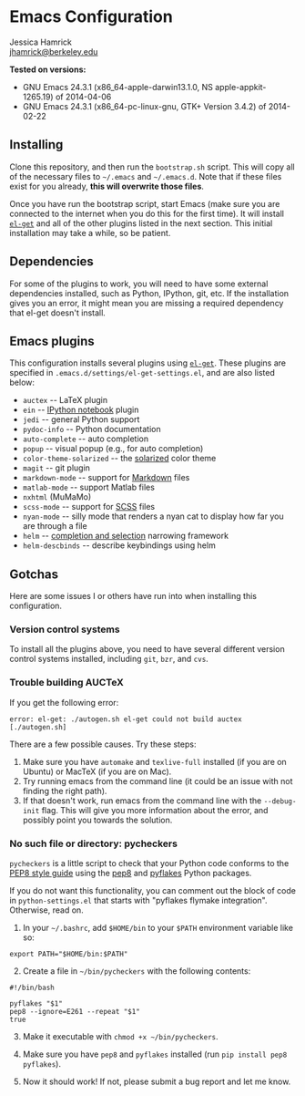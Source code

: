 # Emacs Configuration

Jessica Hamrick  
jhamrick@berkeley.edu

**Tested on versions:**
* GNU Emacs 24.3.1 (x86_64-apple-darwin13.1.0, NS apple-appkit-1265.19) of 2014-04-06
* GNU Emacs 24.3.1 (x86_64-pc-linux-gnu, GTK+ Version 3.4.2) of 2014-02-22

## Installing

Clone this repository, and then run the `bootstrap.sh` script. This
will copy all of the necessary files to `~/.emacs` and
`~/.emacs.d`. Note that if these files exist for you already, **this
will overwrite those files**.

Once you have run the bootstrap script, start Emacs (make sure you are
connected to the internet when you do this for the first time). It
will install [`el-get`](https://github.com/dimitri/el-get) and all of
the other plugins listed in the next section. This initial
installation may take a while, so be patient.

## Dependencies

For some of the plugins to work, you will need to have some external
dependencies installed, such as Python, IPython, git, etc. If the
installation gives you an error, it might mean you are missing a
required dependency that el-get doesn't install.

## Emacs plugins

This configuration installs several plugins using
[`el-get`](https://github.com/dimitri/el-get). These plugins are
specified in `.emacs.d/settings/el-get-settings.el`, and are also
listed below:

* `auctex` -- LaTeX plugin
* `ein` -- [IPython notebook](http://ipython.org/notebook) plugin
* `jedi` -- general Python support
* `pydoc-info` -- Python documentation
* `auto-complete` -- auto completion
* `popup` -- visual popup (e.g., for auto completion)
* `color-theme-solarized` -- the [solarized](http://ethanschoonover.com/solarized) color theme
* `magit` -- git plugin
* `markdown-mode` -- support for [Markdown](http://daringfireball.net/projects/markdown/) files
* `matlab-mode` -- support Matlab files
* `nxhtml` (MuMaMo)
* `scss-mode` -- support for [SCSS](http://sass-lang.com/) files
* `nyan-mode` -- silly mode that renders a nyan cat to display how far
  you are through a file
* `helm` -- [completion and selection](https://github.com/emacs-helm/helm) narrowing framework
* `helm-descbinds` -- describe keybindings using helm

## Gotchas

Here are some issues I or others have run into when installing this configuration.

### Version control systems

To install all the plugins above, you need to have several different version control systems installed, including `git`, `bzr`, and `cvs`.

### Trouble building AUCTeX

If you get the following error:

`error: el-get: ./autogen.sh el-get could not build auctex [./autogen.sh]`

There are a few possible causes. Try these steps:

1. Make sure you have `automake` and `texlive-full` installed (if you are on Ubuntu) or MacTeX (if you are on Mac).
2. Try running emacs from the command line (it could be an issue with not finding the right path).
3. If that doesn't work, run emacs from the command line with the `--debug-init` flag. This will give you more information about the error, and possibly point you towards the solution.

### No such file or directory: pycheckers

`pycheckers` is a little script to check that your Python code
conforms to the
[PEP8 style guide](http://legacy.python.org/dev/peps/pep-0008/) using
the [pep8](https://pypi.python.org/pypi/pep8) and
[pyflakes](https://pypi.python.org/pypi/pyflakes/0.8.1) Python
packages.

If you do not want this functionality, you can comment out the block
of code in `python-settings.el` that starts with "pyflakes flymake
integration". Otherwise, read on.

1. In your `~/.bashrc`, add `$HOME/bin` to your `$PATH` environment variable like so:
  
  ```
  export PATH="$HOME/bin:$PATH"
  ```

2. Create a file in `~/bin/pycheckers` with the following contents:

  ```
  #!/bin/bash
  
  pyflakes "$1"
  pep8 --ignore=E261 --repeat "$1"
  true
  ```

3. Make it executable with `chmod +x ~/bin/pycheckers`.

4. Make sure you have `pep8` and `pyflakes` installed (run `pip
   install pep8 pyflakes`).

5. Now it should work! If not, please submit a bug report and let me
   know.
